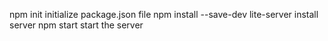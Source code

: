 npm init
    initialize package.json file
npm install --save-dev lite-server
    install server
npm start
    start the server